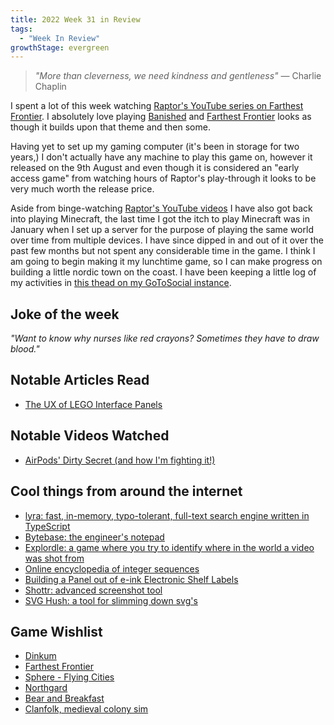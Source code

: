 ```yaml
---
title: 2022 Week 31 in Review
tags:
  - "Week In Review"
growthStage: evergreen
---
```


> _"More than cleverness, we need kindness and gentleness"_
> — Charlie Chaplin

I spent a lot of this week watching [Raptor's YouTube series on Farthest Frontier](https://www.youtube.com/watch?v=JTIr4-_mQsE&list=PLIsqJzeZeGYG_TUhB4-ZB4jZgyDBi5KzC). I absolutely love playing [Banished](https://store.steampowered.com/app/242920/Banished/) and [Farthest Frontier](https://store.steampowered.com/app/1044720/Farthest_Frontier/) looks as though it builds upon that theme and then some.

Having yet to set up my gaming computer (it's been in storage for two years,) I don't actually have any machine to play this game on, however it released on the 9th August and even though it is considered an "early access game" from watching hours of Raptor's play-through it looks to be very much worth the release price.

Aside from binge-watching [Raptor's YouTube videos](https://www.youtube.com/user/ICBMRaptor2) I have also got back into playing Minecraft, the last time I got the itch to play Minecraft was in January when I set up a server for the purpose of playing the same world over time from multiple devices. I have since dipped in and out of it over the past few months but not spent any considerable time in the game. I think I am going to begin making it my lunchtime game, so I can make progress on building a little nordic town on the coast. I have been keeping a little log of my activities in [this thead on my GoToSocial instance](https://social.photogabble.co.uk/@carbontwelve/statuses/01GA13N17RVX92VTQ0Z5NZFH5X).

## Joke of the week
_"Want to know why nurses like red crayons? Sometimes they have to draw blood."_

## Notable Articles Read
- [The UX of LEGO Interface Panels](https://interactionmagic.com/UX-LEGO-Interfaces/)

## Notable Videos Watched
- [AirPods' Dirty Secret (and how I'm fighting it!)](https://www.youtube.com/watch?v=RQqk45ps9kg)

## Cool things from around the internet
- [lyra: fast, in-memory, typo-tolerant, full-text search engine written in TypeScript](https://github.com/nearform/lyra)
- [Bytebase: the engineer's notepad](https://bytebase.io/)
- [Explordle: a game where you try to identify where in the world a video was shot from](https://www.explordle.com/map/wor)
- [Online encyclopedia of integer sequences](https://oeis.org/A094798)
- [Building a Panel out of e-ink Electronic Shelf Labels](https://rbaron.net/blog/2022/07/29/Daisy-chaining-multiple-electronic-shelf-labels.html)
- [Shottr: advanced screenshot tool](https://shottr.cc/)
- [SVG Hush: a tool for slimming down svg's](https://github.com/cloudflare/svg-hush)

## Game Wishlist
- [Dinkum](https://store.steampowered.com/app/1062520/Dinkum/)
- [Farthest Frontier](https://store.steampowered.com/app/1044720/Farthest_Frontier/)
- [Sphere - Flying Cities](https://store.steampowered.com/app/1273220/Sphere__Flying_Cities/)
- [Northgard](https://store.steampowered.com/app/466560/Northgard/)
- [Bear and Breakfast](https://www.bear.game/)
- [Clanfolk, medieval colony sim](https://store.steampowered.com/app/1700870/Clanfolk/)